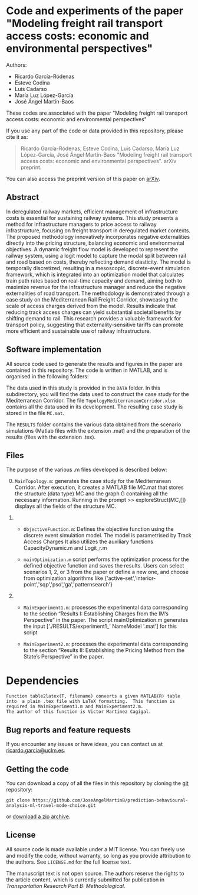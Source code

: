 # Code and experiments of the paper "Modeling freight rail transport access costs:  economic and environmental perspectives"

Authors:

* Ricardo García-Ródenas
* Esteve Codina
* Luis Cadarso
* María Luz López-García
* José Ángel Martín-Baos

These codes are associated with the paper "Modeling freight rail transport access costs:  economic and environmental perspectives"
 

If you use any part of the code or data provided in this repository, please cite it as:
> Ricardo García-Ródenas, Esteve Codina, Luis Cadarso, María Luz López-García, José Ángel Martín-Baos  "Modeling freight rail transport access costs:  economic and environmental perspectives". arXiv preprint.

You can also access the preprint version of this paper on [arXiv](AÑADIR).


## Abstract

In deregulated railway markets, efficient management of infrastructure costs is essential for sustaining railway systems. This study presents a method for infrastructure managers to price access to railway infrastructure, focusing on freight transport in deregulated market contexts. The proposed methodology innovatively incorporates negative externalities directly into the pricing structure, balancing economic and environmental objectives. A dynamic freight flow model is developed to represent the railway system, using a logit model to capture the modal split between rail and road based on costs, thereby reflecting demand elasticity. The model is temporally discretized, resulting in a mesoscopic, discrete-event simulation framework, which is integrated into an optimization model that calculates train path rates based on real-time capacity and demand, aiming both to maximize revenue for the infrastructure manager and reduce the negative externalities of road transport. The methodology is demonstrated through a case study on the Mediterranean Rail Freight Corridor, showcasing the scale of access charges derived from the model. Results indicate that reducing track access charges can yield substantial societal benefits by shifting demand to rail. This research provides a valuable framework for transport policy, suggesting that externality-sensitive tariffs can promote more efficient and sustainable use of railway infrastructure.


## Software implementation

All source code used to generate the results and figures in the paper are contained in this repository. The code is written in MATLAB, and is organised in the following folders:

The data used in this study is provided in the `DATA` folder. In this subdirectory, you will find the data used to construct the case study for the Mediterranean Corridor. The file `TopologyMediterraneanCorridor.xlsx` contains all the data used in its development. The resulting case study is stored in the file `MC.mat`.
 
The `RESULTS` folder contains the various data obtained from the scenario simulations (Matlab files with the extension .mat) and the preparation of the results (files with the extension .tex).


## Files

The purpose of the various .m files developed is described below:

0.	`MainTopology.m`: generates the case study for the Mediterranean Corridor. After execution, it creates a MATLAB file MC.mat that stores the structure (data type) MC and the graph G containing all the necessary information.
    Running in the prompt >> exploreStruct(MC,[]) displays all the fields of the structure MC.

1. 
    - `ObjectiveFunction.m`: Defines the objective function using the discrete event simulation model. The model is parametrised by Track Access Charges
    It also utilizes the auxiliary functions CapacityDynamic.m and Logit_r.m

    - `mainOptimization.m` script performs the optimization process for the defined objective function and 
    saves the results. Users can select scenarios 1, 2, or 3 from the paper or define a new one, and 
    choose from optimization algorithms like {'active-set','interior-point','sqp','pso','ga','patternsearch'}

    
2. 
    - `MainExperiment1.m`: processes the experimental data corresponding to the section “Results I: Establishing Charges from the IM’s Perspective” in the paper. 
        The script mainOptimization.m generates the input ['./RESULTS/experiment1_' NameModel '.mat'] for this script

    - `MainExperiment2.m`: processes the experimental data corresponding to the section “Results II: Establishing the Pricing Method from the State’s Perspective” in the paper.

# Dependencies
    Function table2latex(T, filename) converts a given MATLAB(R) table into  a plain .tex file with LaTeX formatting.  This function is required in MainExperiment1.m and MainExperiment2.m. 
    The author of this function is Victor Martinez Cagigal.

## Bug reports and feature requests

If you encounter any issues or have ideas, you can contact us at ricardo.garcia@uclm.es.


## Getting the code

You can download a copy of all the files in this repository by cloning the
[git](https://git-scm.com/) repository:

    git clone https://github.com/JoseAngelMartinB/prediction-behavioural-analysis-ml-travel-mode-choice.git

or [download a zip archive](https://github.com/JoseAngelMartinB/prediction-behavioural-analysis-ml-travel-mode-choice/archive/master.zip).


## License

All source code is made available under a MIT license. You can freely
use and modify the code, without warranty, so long as you provide attribution
to the authors. See `LICENSE.md` for the full license text.

The manuscript text is not open source. The authors reserve the rights to the
article content, which is currently submitted for publication in 
*Transportation Research Part B: Methodological*.








